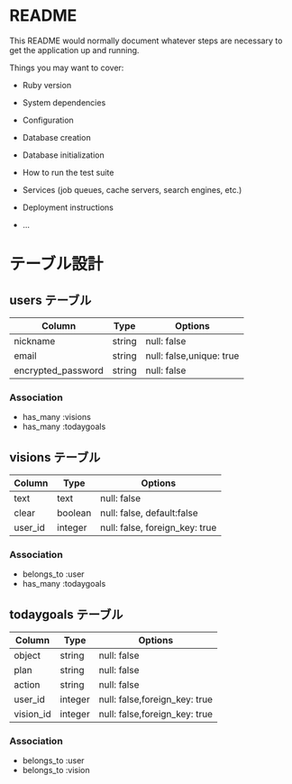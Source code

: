 # README

This README would normally document whatever steps are necessary to get the
application up and running.

Things you may want to cover:

* Ruby version

* System dependencies

* Configuration

* Database creation

* Database initialization

* How to run the test suite

* Services (job queues, cache servers, search engines, etc.)

* Deployment instructions

* ...

# テーブル設計

## users テーブル

| Column             | Type    | Options                  |
| ------------------ | ------- | ------------------------ |
| nickname           | string  | null: false              |
| email              | string  | null: false,unique: true |
| encrypted_password | string  | null: false              |


### Association

- has_many :visions
- has_many :todaygoals


## visions テーブル

| Column  | Type       | Options                        |
| ------- | ---------- | ------------------------------ |
| text    | text       | null: false                    |
| clear   | boolean    | null: false, default:false     |
| user_id | integer    | null: false, foreign_key: true |


### Association

- belongs_to :user 
- has_many :todaygoals


## todaygoals テーブル

| Column        | Type       | Options                        |
| ------------- | ---------- | ------------------------------ |
| object        | string     | null: false                    |
| plan          | string     | null: false                    |
| action        | string     | null: false                    |
| user_id       | integer    | null: false,foreign_key: true  |
| vision_id     | integer    | null: false,foreign_key: true  |


### Association

- belongs_to :user
- belongs_to :vision